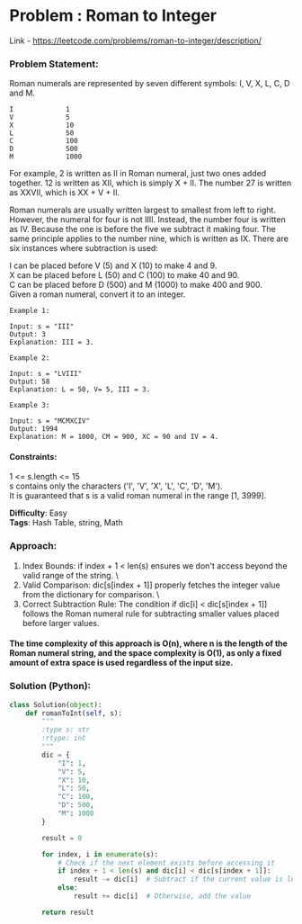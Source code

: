 # Problem : Roman to Integer

Link - https://leetcode.com/problems/roman-to-integer/description/

### Problem Statement:

Roman numerals are represented by seven different symbols: I, V, X, L, C, D and M.

```Symbol Value
I             1
V             5
X             10
L             50
C             100
D             500
M             1000
```

For example, 2 is written as II in Roman numeral, just two ones added together. 12 is written as XII, which is simply X + II. The number 27 is written as XXVII, which is XX + V + II.

Roman numerals are usually written largest to smallest from left to right. However, the numeral for four is not IIII. Instead, the number four is written as IV. Because the one is before the five we subtract it making four. The same principle applies to the number nine, which is written as IX. There are six instances where subtraction is used:

I can be placed before V (5) and X (10) to make 4 and 9. \
X can be placed before L (50) and C (100) to make 40 and 90. \
C can be placed before D (500) and M (1000) to make 400 and 900. \
Given a roman numeral, convert it to an integer.

```
Example 1:

Input: s = "III"
Output: 3
Explanation: III = 3.

Example 2:

Input: s = "LVIII"
Output: 58
Explanation: L = 50, V= 5, III = 3.

Example 3:

Input: s = "MCMXCIV"
Output: 1994
Explanation: M = 1000, CM = 900, XC = 90 and IV = 4.

```

#### Constraints:

1 <= s.length <= 15 \
s contains only the characters ('I', 'V', 'X', 'L', 'C', 'D', 'M'). \
It is guaranteed that s is a valid roman numeral in the range [1, 3999].

**Difficulty**: Easy  
**Tags**: Hash Table, string, Math

### Approach:

1. Index Bounds: if index + 1 < len(s) ensures we don't access beyond the valid range of the string. \
2. Valid Comparison: dic[s[index + 1]] properly fetches the integer value from the dictionary for comparison. \
3. Correct Subtraction Rule: The condition if dic[i] < dic[s[index + 1]] follows the Roman numeral rule for subtracting smaller values placed before larger values.

#### The time complexity of this approach is O(n), where n is the length of the Roman numeral string, and the space complexity is O(1), as only a fixed amount of extra space is used regardless of the input size.

### Solution (Python):

```python
class Solution(object):
    def romanToInt(self, s):
        """
        :type s: str
        :rtype: int
        """
        dic = {
            "I": 1,
            "V": 5,
            "X": 10,
            "L": 50,
            "C": 100,
            "D": 500,
            "M": 1000
        }

        result = 0

        for index, i in enumerate(s):
            # Check if the next element exists before accessing it
            if index + 1 < len(s) and dic[i] < dic[s[index + 1]]:
                result -= dic[i]  # Subtract if the current value is less than the next one
            else:
                result += dic[i]  # Otherwise, add the value

        return result
```
